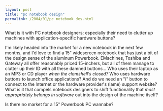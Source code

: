 ```yaml
---
layout: post
title: "pc notebook design"
permalink: /2004/01/pc_notebook_des.html
---
```


<p>What is it with PC notebook designers; especially their need to clutter up machines with application-specific hardware buttons?  </p>

<p>I'm likely headed into the market for a new notebook in the next few months, and I'd love to find a 15" widescreen notebook that has just a bit of the design sense of the aluminum Powerbook.  EMachines, Toshiba and Gateway all offer reasonably priced 15-inchers, but all of them manage to clutter up their ID with all these damned buttons...  Who uses their laptop as an MP3 or CD player <i>when the clamshell's closed?</i>  Who uses hardware buttons to launch office applications?  And do we need an "i" button to connect to the Internet or the hardware provider's (lame) support website?  What is it that compels notebook designers to shift functionality that <i>most appropriately belongs in software</i> out into the design of the machine itself?</p>

<p>Is there no market for a 15" Powerbook PC wannabe?</p>


